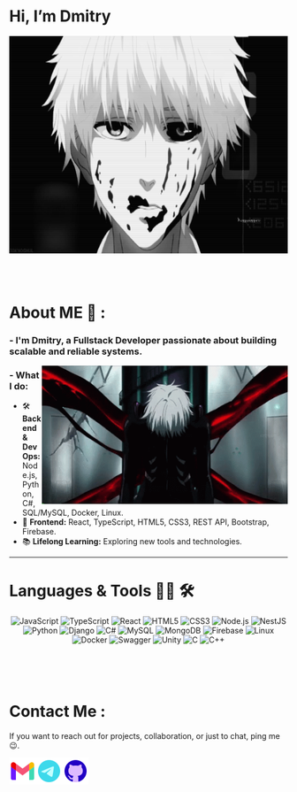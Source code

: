 # Hi, I’m Dmitry

<div align="center">
<img height="393" width="700" alt="GIF" align="center" src="https://github.com/DhimanMi/DhimanMi/blob/main/assets/gifs/fc1c8c233f91166d9fbcd2a93abdf207.gif">
</div>

</br>
</br>
</br>

# About ME 💬 :

### - I'm Dmitry, a **Fullstack Developer** passionate about building scalable and reliable systems.  

<img height="250" width="445" alt="GIF" align="right" src="https://github.com/DhimanMi/DhimanMi/blob/main/assets/gifs/998b33db7472d830d8585370a58165ea.gif">

### - What I do:  
- 🛠 **Backend & DevOps:** Node.js, Python, C#, SQL/MySQL, Docker, Linux.  
- 🎨 **Frontend:** React, TypeScript, HTML5, CSS3, REST API, Bootstrap, Firebase.  
- 📚 **Lifelong Learning:** Exploring new tools and technologies.    

---

# Languages & Tools 👨‍💻 🛠

<p align="center">
<!-- Frontend -->
<img src="https://img.shields.io/badge/JavaScript-F7DF1E?style=for-the-badge&logo=javascript&logoColor=black" alt="JavaScript" height="40">
<img src="https://img.shields.io/badge/TypeScript-3178C6?style=for-the-badge&logo=typescript&logoColor=white" alt="TypeScript" height="40">
<img src="https://img.shields.io/badge/React-20232A?style=for-the-badge&logo=react&logoColor=61DAFB" alt="React" height="40">
<img src="https://img.shields.io/badge/HTML5-E34F26?style=for-the-badge&logo=html5&logoColor=white" alt="HTML5" height="40">
<img src="https://img.shields.io/badge/CSS3-1572B6?style=for-the-badge&logo=css3&logoColor=white" alt="CSS3" height="40">

<!-- Backend -->
<img src="https://img.shields.io/badge/Node.js-43853D?style=for-the-badge&logo=node.js&logoColor=white" alt="Node.js" height="40">
<img src="https://img.shields.io/badge/NestJS-E0234E?style=for-the-badge&logo=nestjs&logoColor=white" alt="NestJS" height="40">
<img src="https://img.shields.io/badge/Python-3776AB?style=for-the-badge&logo=python&logoColor=white" alt="Python" height="40">
<img src="https://img.shields.io/badge/Django-092E20?style=for-the-badge&logo=django&logoColor=white" alt="Django" height="40">
<img src="https://img.shields.io/badge/C%23-239120?style=for-the-badge&logo=csharp&logoColor=white" alt="C#" height="40">

<!-- Databases -->
<img src="https://img.shields.io/badge/MySQL-005C84?style=for-the-badge&logo=mysql&logoColor=white" alt="MySQL" height="40">
<img src="https://img.shields.io/badge/MongoDB-47A248?style=for-the-badge&logo=mongodb&logoColor=white" alt="MongoDB" height="40">
<img src="https://img.shields.io/badge/Firebase-FFCA28?style=for-the-badge&logo=firebase&logoColor=black" alt="Firebase" height="40">

<!-- DevOps & Tools -->
<img src="https://img.shields.io/badge/Linux-FCC624?style=for-the-badge&logo=linux&logoColor=black" alt="Linux" height="40">
<img src="https://img.shields.io/badge/Docker-2496ED?style=for-the-badge&logo=docker&logoColor=white" alt="Docker" height="40">
<img src="https://img.shields.io/badge/Swagger-85EA2D?style=for-the-badge&logo=swagger&logoColor=black" alt="Swagger" height="40">

<!-- GameDev -->
<img src="https://img.shields.io/badge/Unity-100000?style=for-the-badge&logo=unity&logoColor=white" alt="Unity" height="40">

<!-- Other -->
<img src="https://img.shields.io/badge/C-555555?style=for-the-badge&logo=c&logoColor=white" alt="C" height="40">
<img src="https://img.shields.io/badge/C++-00599C?style=for-the-badge&logo=cplusplus&logoColor=white" alt="C++" height="40">
</p>

</br>
</br>
</br>

# Contact Me :

<p>
If you want to reach out for projects, collaboration, or just to chat, ping me 😉.
</p>

<a href="mailto:dhimanmi.com@gmail.com">
 <img align="left" alt="Gmail" width="48" height="48" src="./assets/icons/icons8-gmail-96.png" />
</a>
<a href="https://t.me/yum_yum_off">
  <img align="left" alt="Telegram" width="48" height="48" src="./assets/icons/icons8-telegram-96.png" />
</a>
<a href="https://github.com/dhimanmi">
  <img align="left" alt="GitHub" width="48" height="48" src="./assets/icons/icons8-github-96.png" />
</a>
</br>
</br>
</br>
